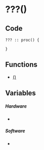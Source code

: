 # ???()

## Code
```
??? :: proc() {
	
}
```
## Functions
- [()](bank0/.md)
## Variables
##### Hardware
- [](variables/hardware/.md)
##### Software
- [](variables/software/.md)